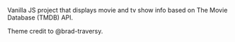 Vanilla JS project that displays movie and tv show info based on The Movie Database (TMDB) API.

Theme credit to @brad-traversy.

